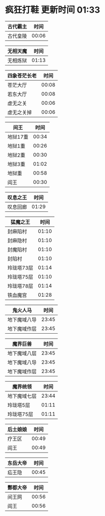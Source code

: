 # 疯狂打鞋 更新时间 01:33

| 古代霸主   | 时间    |
|--------|-------|
| 古代皇陵 | 00:06 |

| 无相天魔   | 时间    |
|--------|-------|
| 无相炼狱 | 01:13 |

| 四象苍茫长老   | 时间    |
|--------|-------|
| 苍茫大厅 | 00:08 |
| 若东大厅 | 00:08 |
| 虚无之关 | 00:06 |
| 虚无之关掉 | 00:06 |

| 间王   | 时间    |
|--------|-------|
| 地狱17重 | 00:34 |
| 地狱1重 | 00:26 |
| 地狱2重 | 00:30 |
| 地狱3重 | 01:02 |
| 地狱重 | 00:58 |
| 阎王 | 00:30 |

| 叹息之王   | 时间    |
|--------|-------|
| 叹息回廊 | 01:29 |

| 猛魔之王   | 时间    |
|--------|-------|
| 封麻陷村 | 01:10 |
| 封麻隐村 | 01:10 |
| 封魔陷村 | 01:10 |
| 封陷村 | 01:10 |
| 玲珑塔73层 | 01:14 |
| 玲珑塔75层 | 01:10 |
| 玲珑塔78层 | 01:14 |
| 铁血魔宫 | 01:28 |

| 鬼火人马   | 时间    |
|--------|-------|
| 地下魔域八导 | 23:45 |
| 地下魔域作层 | 23:45 |

| 魔界巨兽   | 时间    |
|--------|-------|
| 地下魔域八层 | 23:45 |
| 地下魔域八导 | 23:45 |
| 地下魔域作层 | 23:45 |

| 魔界统领   | 时间    |
|--------|-------|
| 地下魔域七层 | 23:44 |
| 玲珑塔5层 | 01:11 |
| 玲珑塔75层 | 01:11 |

| 后土娘娘   | 时间    |
|--------|-------|
| 疗王区 | 00:49 |
| 阎王 | 00:49 |

| 东岳大帝   | 时间    |
|--------|-------|
| 疝王隐 | 00:45 |

| 酆都大帝   | 时间    |
|--------|-------|
| 间王网 | 00:56 |
| 阎王 | 00:56 |